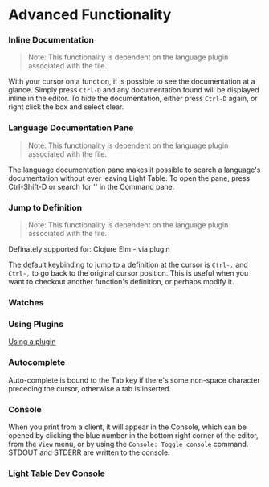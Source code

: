 # Advanced Functionality

### Inline Documentation

> Note: This functionality is dependent on the language plugin associated with the file.

With your cursor on a function, it is possible to see the documentation at a glance. Simply press `Ctrl-D` and any documentation found will be displayed inline in the editor. To hide the documentation, either press `Ctrl-D` again, or right click the box and select clear.

### Language Documentation Pane

> Note: This functionality is dependent on the language plugin associated with the file.

The language documentation pane makes it possible to search a language's documentation without ever leaving Light Table. To open the pane, press Ctrl-Shift-D or search for '' in the Command pane.

### Jump to Definition

> Note: This functionality is dependent on the language plugin associated with the file.

Definately supported for:
Clojure
Elm - via plugin

The default keybinding to jump to a definition at the cursor is `Ctrl-.` and `Ctrl-,` to go back to the original cursor position. This is useful when you want to checkout another function's definition, or perhaps modify it.

### Watches

### Using Plugins

[Using a plugin](plugins.md)

### Autocomplete

Auto-complete is bound to the Tab key if there's some non-space character preceding the cursor, otherwise a tab is inserted.

### Console

When you print from a client, it will appear in the Console, which can be opened by clicking the blue number in the bottom right corner of the editor, from the `View` menu, or by using the `Console: Toggle console` command. STDOUT and STDERR are written to the console.

### Light Table Dev Console
